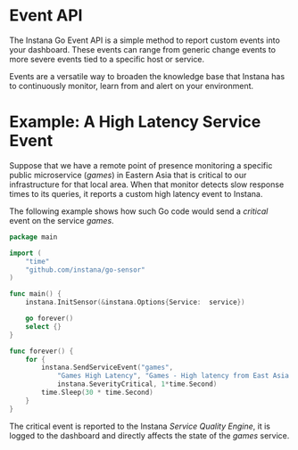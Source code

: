 # Event API

The Instana Go Event API is a simple method to report custom events into your dashboard.  These events can range from generic change events to more severe events tied to a specific host or service.

Events are a versatile way to broaden the knowledge base that Instana has to continuously monitor, learn from and alert on your environment.

# Example: A High Latency Service Event

Suppose that we have a remote point of presence monitoring a specific public microservice (_games_) in Eastern Asia that is critical to our infrastructure for that local area.  When that monitor detects slow response times to its queries, it reports a custom high latency event to Instana.

The following example shows how such Go code would send a _critical_ event on the service _games_.

```Go
package main

import (
	"time"
	"github.com/instana/go-sensor"
)

func main() {
	instana.InitSensor(&instana.Options{Service:  service})

	go forever()
	select {}
}

func forever() {
	for {
		instana.SendServiceEvent("games",
			"Games High Latency", "Games - High latency from East Asia POP.",
			instana.SeverityCritical, 1*time.Second)
		time.Sleep(30 * time.Second)
	}
}
```

The critical event is reported to the Instana _Service Quality Engine_, it is logged to the dashboard and directly affects the state of the _games_ service.
